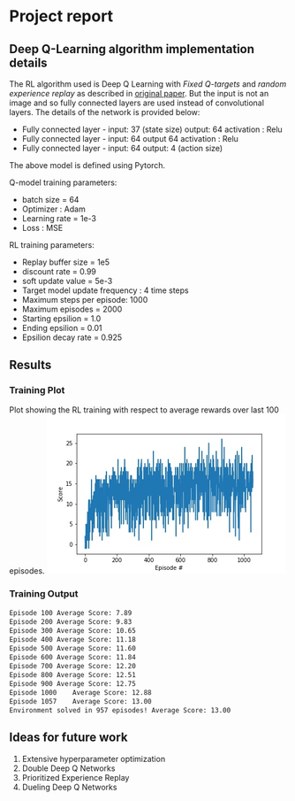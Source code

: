 # Project report

## Deep Q-Learning algorithm implementation details

The RL algorithm used is Deep Q Learning with *Fixed Q-targets* and *random experience replay* as described in [original paper](https://storage.googleapis.com/deepmind-media/dqn/DQNNaturePaper.pdf).
But the input is not an image and so fully connected layers are used instead of convolutional layers. The details of the network is provided below:

- Fully connected layer - input: 37 (state size) output: 64 activation : Relu
- Fully connected layer - input: 64 output 64 activation : Relu
- Fully connected layer - input: 64 output: 4 (action size) 

The above model is defined using Pytorch.

Q-model training parameters:

- batch size = 64  
- Optimizer : Adam
- Learning rate = 1e-3
- Loss : MSE

RL training parameters:

- Replay buffer size = 1e5
- discount rate = 0.99
- soft update value = 5e-3
- Target model update frequency : 4 time steps
- Maximum steps per episode: 1000
- Maximum episodes = 2000
- Starting epsilion = 1.0
- Ending epsilion = 0.01
- Epsilion decay rate = 0.925

## Results

### Training Plot
Plot showing the RL training with respect to average rewards over last 100 episodes. 
![Average Reward vs Episodes](images/avg_score_plot.jpg)

### Training Output
```
Episode 100	Average Score: 7.89
Episode 200	Average Score: 9.83
Episode 300	Average Score: 10.65
Episode 400	Average Score: 11.18
Episode 500	Average Score: 11.60
Episode 600	Average Score: 11.84
Episode 700	Average Score: 12.20
Episode 800	Average Score: 12.51
Episode 900	Average Score: 12.75
Episode 1000	Average Score: 12.88
Episode 1057	Average Score: 13.00
Environment solved in 957 episodes!	Average Score: 13.00
```

## Ideas for future work

1. Extensive hyperparameter optimization
2. Double Deep Q Networks
3. Prioritized Experience Replay
4. Dueling Deep Q Networks